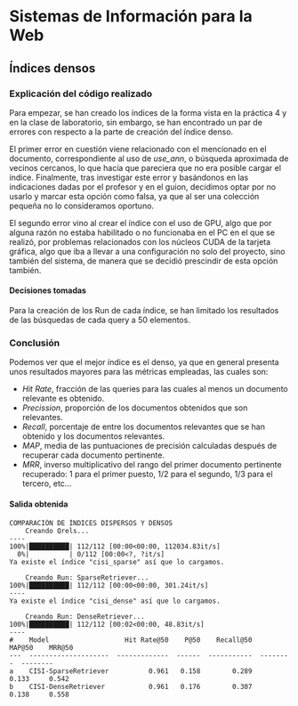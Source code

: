 # Sistemas de Información para la Web
## Índices densos
### Explicación del código realizado
<p text-align="justify">
    Para empezar, se han creado los índices de la forma vista en la práctica 4 y en la clase de laboratorio, sin embargo, se han encontrado un par de errores con respecto a la parte de creación del índice denso.
</p>
<p text-align="justify">
    El primer error en cuestión viene relacionado con el mencionado en el documento, correspondiente al uso de <em>use_ann</em>, o búsqueda aproximada de vecinos cercanos, lo que hacía que pareciera que no era posible cargar el índice. Finalmente, tras investigar este error y basándonos en las indicaciones dadas por el profesor y en el guion, decidimos optar por no usarlo y marcar esta opción como falsa, ya que al ser una colección pequeña no lo consideramos oportuno. 
</p>
<p text-align="justify">
    El segundo error vino al crear el índice con el uso de GPU, algo que por alguna razón no estaba habilitado o no funcionaba en el PC en el que se realizó, por problemas relacionados con los núcleos CUDA de la tarjeta gráfica, algo que iba a llevar a una configuración no solo del proyecto, sino también del sistema, de manera que se decidió prescindir de esta opción también.
</p>

#### Decisiones tomadas
<p text-align="justify">
    Para la creación de los Run de cada índice, se han limitado los resultados de las búsquedas de cada query a 50 elementos.
</p>

### Conclusión
<p text-align="justify">
    Podemos ver que el mejor índice es el denso, ya que en general presenta unos resultados mayores para las métricas empleadas, las cuales son:
</p>
<ul>
    <li>
        <em>Hit Rate</em>, fracción de las queries para las cuales al menos un documento relevante es obtenido.
    </li>
    <li>
        <em>Precission</em>, proporción de los documentos obtenidos que son relevantes.
    </li>
    <li>
        <em>Recall</em>, porcentaje de entre los documentos relevantes que se han obtenido y los documentos relevantes.
    </li>        
    <li>
        <em>MAP</em>, media de las puntuaciones de precisión calculadas después de recuperar cada documento pertinente.
    </li>
    <li>
        <em>MRR</em>, inverso multiplicativo del rango del primer documento pertinente recuperado: 1 para el primer puesto, 1/2 para el segundo, 1/3 para el tercero, etc...
    </li>
</ul>

#### Salida obtenida
```text
COMPARACIÓN DE ÍNDICES DISPERSOS Y DENSOS
	Creando Qrels...
----
100%|██████████| 112/112 [00:00<00:00, 112034.83it/s]
  0%|          | 0/112 [00:00<?, ?it/s]
Ya existe el índice "cisi_sparse" así que lo cargamos.

	Creando Run: SparseRetriever...
100%|██████████| 112/112 [00:00<00:00, 301.24it/s]
----
Ya existe el índice "cisi_dense" así que lo cargamos.

	Creando Run: DenseRetriever...
100%|██████████| 112/112 [00:02<00:00, 48.83it/s]
----
#    Model                   Hit Rate@50    P@50    Recall@50    MAP@50    MRR@50
---  --------------------  -------------  ------  -----------  --------  --------
a    CISI-SparseRetriever          0.961   0.158        0.289     0.133     0.542
b    CISI-DenseRetriever           0.961   0.176        0.307     0.138     0.558
```